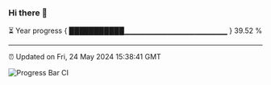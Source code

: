 ### Hi there 👋

⏳ Year progress { ███████████▁▁▁▁▁▁▁▁▁▁▁▁▁▁▁▁▁▁▁ } 39.52 %

---

⏰ Updated on Fri, 24 May 2024 15:38:41 GMT

![Progress Bar CI](https://github.com/IshwaranRudhara/GIT-ACTION/workflows/Progress%20Bar%20CI/badge.svg)
